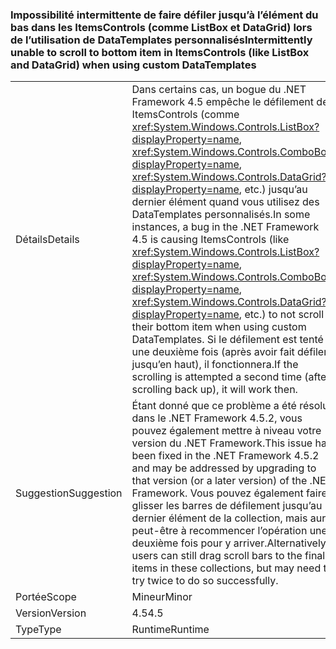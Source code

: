### <a name="intermittently-unable-to-scroll-to-bottom-item-in-itemscontrols-like-listbox-and-datagrid-when-using-custom-datatemplates"></a><span data-ttu-id="197cd-101">Impossibilité intermittente de faire défiler jusqu’à l’élément du bas dans les ItemsControls (comme ListBox et DataGrid) lors de l’utilisation de DataTemplates personnalisés</span><span class="sxs-lookup"><span data-stu-id="197cd-101">Intermittently unable to scroll to bottom item in ItemsControls (like ListBox and DataGrid) when using custom DataTemplates</span></span>

|   |   |
|---|---|
|<span data-ttu-id="197cd-102">Détails</span><span class="sxs-lookup"><span data-stu-id="197cd-102">Details</span></span>|<span data-ttu-id="197cd-103">Dans certains cas, un bogue du .NET Framework 4.5 empêche le défilement des ItemsControls (comme <xref:System.Windows.Controls.ListBox?displayProperty=name>, <xref:System.Windows.Controls.ComboBox?displayProperty=name>, <xref:System.Windows.Controls.DataGrid?displayProperty=name>, etc.) jusqu’au dernier élément quand vous utilisez des DataTemplates personnalisés.</span><span class="sxs-lookup"><span data-stu-id="197cd-103">In some instances, a bug in the .NET Framework 4.5 is causing ItemsControls (like <xref:System.Windows.Controls.ListBox?displayProperty=name>, <xref:System.Windows.Controls.ComboBox?displayProperty=name>, <xref:System.Windows.Controls.DataGrid?displayProperty=name>, etc.) to not scroll to their bottom item when using custom DataTemplates.</span></span> <span data-ttu-id="197cd-104">Si le défilement est tenté une deuxième fois (après avoir fait défiler jusqu’en haut), il fonctionnera.</span><span class="sxs-lookup"><span data-stu-id="197cd-104">If the scrolling is attempted a second time (after scrolling back up), it will work then.</span></span>|
|<span data-ttu-id="197cd-105">Suggestion</span><span class="sxs-lookup"><span data-stu-id="197cd-105">Suggestion</span></span>|<span data-ttu-id="197cd-106">Étant donné que ce problème a été résolu dans le .NET Framework 4.5.2, vous pouvez également mettre à niveau votre version du .NET Framework.</span><span class="sxs-lookup"><span data-stu-id="197cd-106">This issue has been fixed in the .NET Framework 4.5.2 and may be addressed by upgrading to that version (or a later version) of the .NET Framework.</span></span> <span data-ttu-id="197cd-107">Vous pouvez également faire glisser les barres de défilement jusqu’au dernier élément de la collection, mais aurez peut-être à recommencer l’opération une deuxième fois pour y arriver.</span><span class="sxs-lookup"><span data-stu-id="197cd-107">Alternatively, users can still drag scroll bars to the final items in these collections, but may need to try twice to do so successfully.</span></span>|
|<span data-ttu-id="197cd-108">Portée</span><span class="sxs-lookup"><span data-stu-id="197cd-108">Scope</span></span>|<span data-ttu-id="197cd-109">Mineur</span><span class="sxs-lookup"><span data-stu-id="197cd-109">Minor</span></span>|
|<span data-ttu-id="197cd-110">Version</span><span class="sxs-lookup"><span data-stu-id="197cd-110">Version</span></span>|<span data-ttu-id="197cd-111">4.5</span><span class="sxs-lookup"><span data-stu-id="197cd-111">4.5</span></span>|
|<span data-ttu-id="197cd-112">Type</span><span class="sxs-lookup"><span data-stu-id="197cd-112">Type</span></span>|<span data-ttu-id="197cd-113">Runtime</span><span class="sxs-lookup"><span data-stu-id="197cd-113">Runtime</span></span>|

